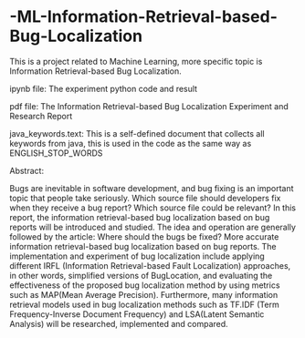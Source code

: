 # -ML-Information-Retrieval-based-Bug-Localization
This is a project related to Machine Learning, more specific topic is Information Retrieval-based Bug Localization.

ipynb file: The experiment python code and result

pdf file: The Information Retrieval-based Bug Localization Experiment and Research Report

java_keywords.text: This is a self-defined document that collects all keywords from java, this is used in the code as the same way as ENGLISH_STOP_WORDS

Abstract:

Bugs are inevitable in software development, and bug fixing is an important topic that people take seriously. Which source file should developers fix when they receive a bug report? Which source file could be relevant? In this report, the information retrieval-based bug localization based on bug reports will be introduced and studied. The idea and operation are generally followed by the article: Where should the bugs be fixed? More accurate information retrieval-based bug localization based on bug reports. The implementation and experiment of bug localization include applying different IRFL (Information Retrieval-based Fault Localization) approaches, in other words, simplified versions of BugLocation, and evaluating the effectiveness of the proposed bug localization method by using metrics such as MAP(Mean Average Precision). Furthermore, many information retrieval models used in bug localization methods such as TF.IDF (Term Frequency-Inverse Document Frequency) and LSA(Latent Semantic Analysis) will be researched, implemented and compared.
